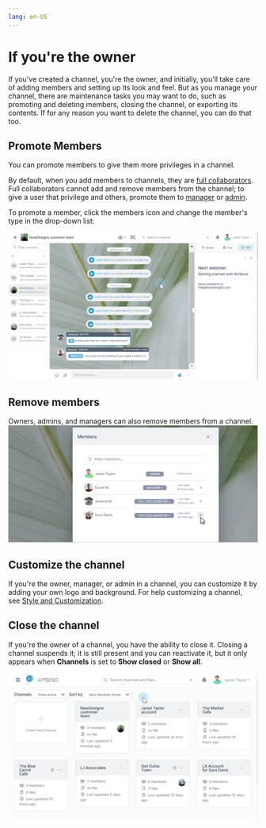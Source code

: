 ```yaml
---
lang: en-US
---
```


# If you're the owner

If you've created a channel, you're the owner, and initially, you'll take care of adding members and setting up its look and feel. But as you manage your channel, there are maintenance tasks you may want to do, such as promoting and deleting members, closing the channel, or exporting its contents. If for any reason you want to delete the channel, you can do that too.

## Promote Members

You can promote members to give them more privileges in a channel. 

By default, when you add members to channels, they are [full collaborators](/members/member-types). Full collaborators cannot add and remove members from the channel; to give a user that privilege and others, promote them to [manager](/members/member-types) or [admin](/members/member-types). 

To promote a member, click the members icon and change the member's type in the drop-down list:

![](../assets/members/if-youre-the-owner/as-change-member-anim-gif.gif)

## Remove members

Owners, admins, and managers can also remove members from a channel.  
![](../assets/members/if-youre-the-owner/as-delete.png)

## Customize the channel

If you're the owner, manager, or admin in a channel, you can customize it by adding your own logo and background. For help customizing a channel, see [Style and Customization](/customization).

## Close the channel

If you're the owner of a channel, you have the ability to close it. Closing a channel suspends it; it is still present and you can reactivate it, but it only appears when **Channels** is set to **Show closed** or **Show all**.

![](../assets/members/if-youre-the-owner/as-close-channel-anim-gif.gif)